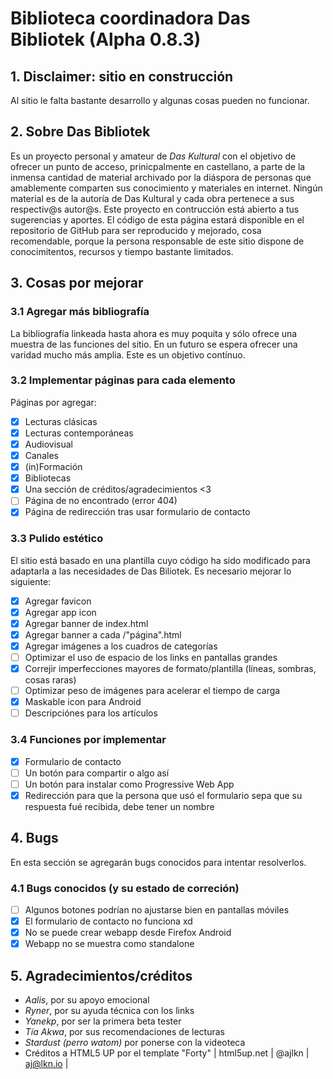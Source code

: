 # Biblioteca coordinadora Das Bibliotek (Alpha 0.8.3)

## 1. Disclaimer: sitio en construcción

Al sitio le falta bastante desarrollo y algunas cosas pueden no funcionar.

## 2. Sobre Das Bibliotek

Es un proyecto personal y amateur de <i>Das Kultural</i> con el objetivo de ofrecer un punto de acceso, prinicpalmente en castellano, a parte de la inmensa cantidad de material archivado por la diáspora de personas que amablemente comparten sus conocimiento y materiales en internet. Ningún material es de la autoría de Das Kultural y cada obra pertenece a sus respectiv@s autor@s.
Este proyecto en contrucción está abierto a tus sugerencias y aportes. El código de esta página estará disponible en el repositorio de GitHub para ser reproducido y mejorado, cosa recomendable, porque la persona responsable de este sitio dispone de conocimitentos, recursos y tiempo bastante limitados.

## 3. Cosas por mejorar

### 3.1 Agregar más bibliografía

La bibliografía linkeada hasta ahora es muy poquita y sólo ofrece una muestra de las funciones del sitio. En un futuro se espera ofrecer una varidad mucho más amplia. Este es un objetivo contínuo.

### 3.2 Implementar páginas para cada elemento

Páginas por agregar:

- [x] Lecturas clásicas
- [x] Lecturas contemporáneas
- [x] Audiovisual
- [x] Canales
- [x] (in)Formación
- [x] Bibliotecas
- [x] Una sección de créditos/agradecimientos <3
- [ ] Página de no encontrado (error 404)
- [x] Página de redirección tras usar formulario de contacto

### 3.3 Pulido estético

El sitio está basado en una plantilla cuyo código ha sido modificado para adaptarla a las necesidades de Das Biliotek. Es necesario mejorar lo siguiente:

- [X] Agregar favicon
- [X] Agregar app icon
- [x] Agregar banner de index.html
- [X] Agregar banner a cada /"página".html
- [X] Agregar imágenes a los cuadros de categorías
- [ ] Optimizar el uso de espacio de los links en pantallas grandes
- [x] Correjir imperfecciones mayores de formato/plantilla (líneas, sombras, cosas raras)
- [ ] Optimizar peso de imágenes para acelerar el tiempo de carga
- [x] Maskable icon para Android
- [ ] Descripciónes para los artículos

### 3.4 Funciones por implementar

- [X] Formulario de contacto
- [ ] Un botón para compartir o algo así
- [ ] Un botón para instalar como Progressive Web App
- [X] Redirección para que la persona que usó el formulario sepa que su respuesta fué recibida, debe tener un nombre

## 4. Bugs

En esta sección se agregarán bugs conocidos para intentar resolverlos.

### 4.1 Bugs conocidos (y su estado de correción)

- [ ] Algunos botones podrían no ajustarse bien en pantallas móviles
- [x] El formulario de contacto no funciona xd
- [x] No se puede crear webapp desde Firefox Android
- [x] Webapp no se muestra como standalone

## 5. Agradecimientos/créditos

- _Aalis_, por su apoyo emocional
- _Ryner_, por su ayuda técnica con los links
- _Yanekp_, por ser la primera beta tester
- _Tía Akwa_, por sus recomendaciones de lecturas
- _Stardust (perro watom)_ por ponerse con la videoteca
- Créditos a HTML5 UP por el template "Forty" | html5up.net | @ajlkn | aj@lkn.io |
